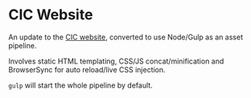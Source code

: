 # CIC Website
An update to the [CIC website](http://www.ciconline.co.uk), converted to use Node/Gulp as an asset pipeline.

Involves static HTML templating, CSS/JS concat/minification and BrowserSync for auto reload/live CSS injection.

`gulp` will start the whole pipeline by default.